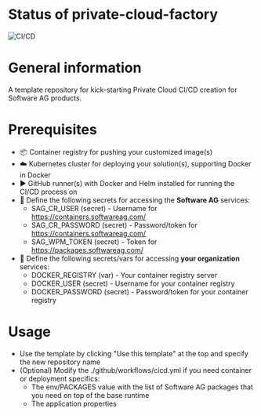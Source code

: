 # Status of private-cloud-factory
![CI/CD](https://github.com/sag-private-cloud/private-cloud-factory/actions/workflows/cicd.yml/badge.svg)

# General information
A template repository for kick-starting Private Cloud CI/CD creation for Software AG products. 

# Prerequisites
- :package: Container registry for pushing your customized image(s)
- :cloud: Kubernetes cluster for deploying your solution(s), supporting Docker in Docker
- :arrow_forward: GitHub runner(s) with Docker and Helm installed for running the CI/CD process on
- :key: Define the following secrets for accessing the **Software AG** services:
  - SAG_CR_USER (secret) - Username for https://containers.softwareag.com/
  - SAG_CR_PASSWORD (secret) - Password/token for https://containers.softwareag.com/
  - SAG_WPM_TOKEN (secret) - Token for https://packages.softwareag.com/
- :key: Define the following secrets/vars for accessing **your organization** services:
  - DOCKER_REGISTRY (var) - Your container registry server
  - DOCKER_USER (secret) - Username for your container registry
  - DOCKER_PASSWORD (secret) - Password/token for your container registry

# Usage
- Use the template by clicking "Use this template" at the top and specify the new repository name
- (Optional) Modify the ./github/workflows/cicd.yml if you need container or deployment specifics:
  - The env/PACKAGES value with the list of Software AG packages that you need on top of the base runtime
  - The application properties
